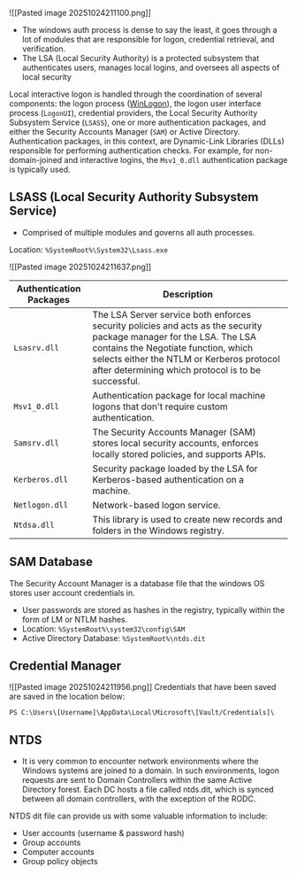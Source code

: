 ![[Pasted image 20251024211100.png]]
- The windows auth process is dense to say the least, it goes through a lot of modules that are responsible for logon, credential retrieval, and verification. 
- The LSA (Local Security Authority) is a protected subsystem that authenticates users, manages local logins, and oversees all aspects of local security

Local interactive logon is handled through the coordination of several components: the logon process ([WinLogon](https://www.microsoftpressstore.com/articles/article.aspx?p=2228450&seqNum=8)), the logon user interface process (`LogonUI`), credential providers, the Local Security Authority Subsystem Service (`LSASS`), one or more authentication packages, and either the Security Accounts Manager (`SAM`) or Active Directory. Authentication packages, in this context, are Dynamic-Link Libraries (DLLs) responsible for performing authentication checks. For example, for non-domain-joined and interactive logins, the `Msv1_0.dll` authentication package is typically used.

## LSASS (Local Security Authority Subsystem Service)
- Comprised of multiple modules and governs all auth processes. 

Location: `%SystemRoot%\System32\Lsass.exe`

![[Pasted image 20251024211637.png]]

|**Authentication Packages**|**Description**|
|---|---|
|`Lsasrv.dll`|The LSA Server service both enforces security policies and acts as the security package manager for the LSA. The LSA contains the Negotiate function, which selects either the NTLM or Kerberos protocol after determining which protocol is to be successful.|
|`Msv1_0.dll`|Authentication package for local machine logons that don't require custom authentication.|
|`Samsrv.dll`|The Security Accounts Manager (SAM) stores local security accounts, enforces locally stored policies, and supports APIs.|
|`Kerberos.dll`|Security package loaded by the LSA for Kerberos-based authentication on a machine.|
|`Netlogon.dll`|Network-based logon service.|
|`Ntdsa.dll`|This library is used to create new records and folders in the Windows registry.|
## SAM Database

The Security Account Manager is a database file that the windows OS stores user account credentials in. 
- User passwords are stored as hashes in the registry, typically within the form of LM or NTLM hashes. 
- Location: `%SystemRoot%\system32\config\SAM`
- Active Directory Database: `%SystemRoot%\ntds.dit`

## Credential Manager
![[Pasted image 20251024211956.png]]
Credentials that have been saved are saved in the location below: 
```powershell-session
PS C:\Users\[Username]\AppData\Local\Microsoft\[Vault/Credentials]\
```

## NTDS
- It is very common to encounter network environments where the Windows systems are joined to a domain. In such environments, logon requests are sent to Domain Controllers within the same Active Directory forest. Each DC hosts a file called ntds.dit, which is synced between all domain controllers, with the exception of the RODC. 

NTDS dit file can provide us with some valuable information to include: 
- User accounts (username & password hash)
- Group accounts
- Computer accounts
- Group policy objects

